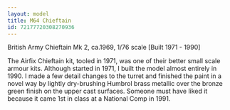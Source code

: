 ```yaml
---
layout: model
title: M64 Chieftain
id: 72177720308270936
---
```


British Army Chieftain Mk 2, ca.1969, 1/76 scale  [Built 1971 - 1990]

The Airfix Chieftain kit, tooled in 1971, was one of their better small scale armour kits. Although started in 1971, I built the model almost entirely in 1990. I made a few detail changes to the turret and finished the paint in a novel way by lightly dry-brushing Humbrol brass metallic over the bronze green finish on the upper cast surfaces. Someone must have liked it because it came 1st in class at a National Comp in 1991.


